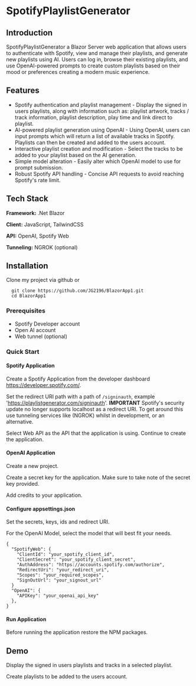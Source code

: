 
# SpotifyPlaylistGenerator

## Introduction
SpotifyPlaylistGenerator a Blazor Server web application that allows users to authenticate with Spotify, view and manage their playlists, and generate new playlists using AI. Users can log in, browse their existing playlists, and use OpenAI-powered prompts to create custom playlists based on their mood or preferences creating a modern music experience.

## Features

- Spotify authentication and playlist management - Display the signed in users playlists, along with information such as: playlist artwork, tracks / track information, playlist description, play time and link direct to playlist.
- AI-powered playlist generation using OpenAI - Using OpenAI, users can input prompts which will return a list of available tracks in Spotify. Playlists can then be created and added to the users account.
- Interactive playlist creation and modification - Select the tracks to be added to your playlist based on the AI generation.
- Simple model alteration - Easily alter which OpenAI model to use for prompt submission.
- Robust Spotify API handling - Concise API requests to avoid reaching Spotify's rate limit.


## Tech Stack

**Framework:** .Net Blazor

**Client:** JavaScript, TailwindCSS

**API:** OpenAI, Spotify Web

**Tunneling:** NGROK (optional)
## Installation

Clone my project via github or

```
  git clone https://github.com/JG2196/BlazorApp1.git
  cd BlazorApp1
```

### Prerequisites

- Spotify Developer account
- Open AI account
- Web tunnel (optional)

### Quick Start

#### Spotify Application

Create a Spotify Application from the developer dashboard https://developer.spotify.com/.

Set the redirect URI path with a path of `/signinauth`, example 'https://playlistgenerator.com/signinauth'. **IMPORTANT** Spotify's security update no longer supports localhost as a redirect URI. To get around this use tunneling services like (NGROK) whilst in development, or an alternative.

Select Web API as the API that the application is using. Continue to create the application.

#### OpenAI Application

Create a new project.

Create a secret key for the application. Make sure to take note of the secret key provided.

Add credits to your application.

#### Configure appsettings.json

Set the secrets, keys, ids and redirect URI.

For the OpenAI Model, select the model that will best fit your needs.

```
{
  "SpotifyWeb": {
    "ClientId": "your_spotify_client_id",
    "ClientSecret": "your_spotify_client_secret",
    "AuthAddress": "https://accounts.spotify.com/authorize",
    "RedirectUri": "your_redirect_uri",
    "Scopes": "your_required_scopes",
    "SignOutUrl": "your_signout_url"
  }
  "OpenAI": {
    "APIKey": "your_openai_api_key"
  },
}
```

#### Run Application
Before running the application restore the NPM packages.

## Demo

Display the signed in users playlists and tracks in a selected playlist.

Create playlists to be added to the users account.

